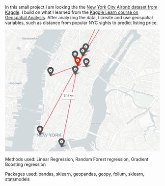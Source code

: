 In this small project I am looking the the [New York City Airbnb dataset from Kaggle](https://www.kaggle.com/dgomonov/new-york-city-airbnb-open-data/notebooks). 
I build on what I learned from the [Kaggle Learn course on Geospatial Analysis](https://www.kaggle.com/learn/geospatial-analysis).
After analyzing the data, I create and use geospatial variables, such as distance from popular NYC sights to predict listing price. 

![Distances from top sights](https://github.com/MateVaradi/DataScienceProjects/blob/master/Geospatial-Analysis-NYC-Airbnb/distances_from_top_sights.png)


Methods used: Linear Regression, Random Forest regression, Gradient Boosting regression

Packages used: pandas, sklearn, geopandas, geopy, folium, sklearn, statsmodels

